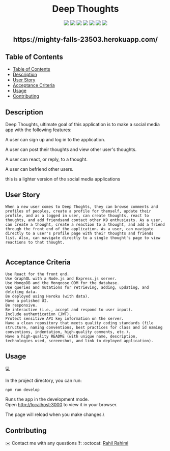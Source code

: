 <h1 align="center">Deep Thoughts</h1>

<p align="center">
    <img src="https://img.shields.io/badge/javascript-yellow" />
    <img src="https://img.shields.io/badge/graphQL-orange" />
    <img src="https://img.shields.io/badge/react-blue"  />
    <img src="https://img.shields.io/badge/apollo-red"  />
    <img src="https://img.shields.io/badge/node-blue"  />
    <img src="https://img.shields.io/badge/jest-green" />
    <img src="https://img.shields.io/badge/MongoDB-yellow" />
</p>

<h2 align="center"> https://mighty-falls-23503.herokuapp.com/</h2>

<!-- <p align="center">
  <img src="https://github.com/jenn-renken/project3/blob/main/client/src/assets/images/logo.png" />
</p> -->

## Table of Contents
- [Table of Contents](#table-of-contents)
- [Description](#description)
- [User Story](#user-story)
- [Acceptance Criteria](#acceptance-criteria)
- [Usage](#usage)
- [Contributing](#contributing)

## Description

Deep Thoughts, ultimate goal of this application is to make a social media app with the following features:

A user can sign up and log in to the application.

A user can post their thoughts and view other user's thoughts.

A user can react, or reply, to a thought.

A user can befriend other users.

this is a lighter version of the social media applications 

## User Story

```
When a new user comes to Deep Thoghts, they can browse comments and profiles of peoples, create a profile for themself, update their profile, and as a logged in user, can create thoughts, react to thoughts, and add friendsand contact other K9 enthusiasts. As a user, can create a thought, create a reaction to a thought, and add a friend through the front end of the application. As a user, can navigate directly to a user's profile page with their thoughts and friends list. Also, can navigate directly to a single thought's page to view reactions to that thought.
 
```

## Acceptance Criteria

```
Use React for the front end.
Use GraphQL with a Node.js and Express.js server.
Use MongoDB and the Mongoose ODM for the database.
Use queries and mutations for retrieving, adding, updating, and deleting data.
Be deployed using Heroku (with data).
Have a polished UI.
Be responsive.
Be interactive (i.e., accept and respond to user input).
Include authentication (JWT).
Protect sensitive API key information on the server.
Have a clean repository that meets quality coding standards (file structure, naming conventions, best practices for class and id naming conventions, indentation, high-quality comments, etc.).
Have a high-quality README (with unique name, description, technologies used, screenshot, and link to deployed application).
```

## Usage
💻   

In the project directory, you can run:

`npm run develop`

Runs the app in the development mode.\
Open [http://localhost:3000](http://localhost:3000) to view it in your browser.

The page will reload when you make changes.\

## Contributing
✉️ Contact me with any questions ❓: 
:octocat: [Rahil Rahimi](https://github.com/rahilrahimi)

